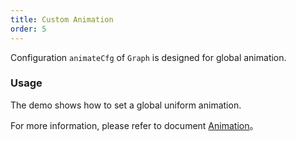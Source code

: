 ```yaml
---
title: Custom Animation
order: 5
---
```


Configuration `animateCfg` of `Graph` is designed for global animation.

### Usage

The demo shows how to set a global uniform animation.

For more information, please refer to document [Animation](/zh/docs/manual/advanced/animation-zh)。